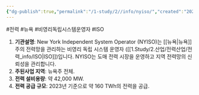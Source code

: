 ```yaml
---
{"dg-publish":true,"permalink":"/1-study/2//info/nyiso/","created":"2024-11-20T21:02:29.232+09:00","updated":"2025-06-03T20:07:21.877+09:00"}
---
```


#전력 #뉴욕 #비영리독립시스템운영자 #ISO

1. **기관설명**: New York Independent System Operator (NYISO)는 [[뉴욕\|뉴욕]]주의 전력망을 관리하는 비영리 독립 시스템 운영자 ([[1.Study/2.산업/전력산업/전력_info/ISO\|ISO]])입니다. NYISO는 도매 전력 시장을 운영하고 지역 전력망의 신뢰성을 관리합니다.
2. **주된사업 지역**: 뉴욕주 전체.
3. **전력 설비용량**: 약 42,000 MW.
4. **전력 공급 규모**: 2023년 기준으로 약 160 TWh의 전력을 공급.